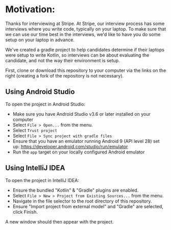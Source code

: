 # Motivation:

Thanks for interviewing at Stripe. At Stripe, our interview process has some interviews where you
write code, typically on your laptop. To make sure that we can use our time best in the interviews,
we'd like to have you do some setup on your laptop in advance.

We've created a gradle project to help candidates determine if their laptops were setup to write
Kotlin, so interviews can be about evaluating the candidate, and not the way their environment is
setup.

First, clone or download this repository to your computer via the links on the right
(creating a fork of the repository is not necessary).

## Using Android Studio

To open the project in Android Studio:
- Make sure you have Android Studio v3.6 or later installed on your computer
- Select `File > Open...` from the menu.
- Select `Trust project`
- Select `File > Sync project with gradle files`
- Ensure that you have an emulator running Android 9 (API level 28) set up:
    https://developer.android.com/studio/run/emulator
- Run the `app` target on your locally configured Android emulator

## Using IntelliJ IDEA

To open the project in IntelliJ IDEA:

- Ensure the bundled "Kotlin" & "Gradle" plugins are enabled.
- Select `File > New > Project from Existing Sources...` from the menu.
- Navigate in the file selector to the root directory of this repository.
- Ensure "Import project from external model" and "Gradle" are selected, click Finish.

A new window should then appear with the project.

